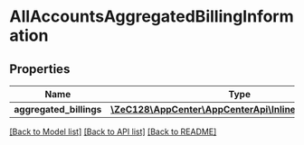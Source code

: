 # AllAccountsAggregatedBillingInformation

## Properties
Name | Type | Description | Notes
------------ | ------------- | ------------- | -------------
**aggregated_billings** | [**\ZeC128\AppCenter\AppCenterApi\InlineResponse20013**](InlineResponse20013.md) |  | [optional] 

[[Back to Model list]](../README.md#documentation-for-models) [[Back to API list]](../README.md#documentation-for-api-endpoints) [[Back to README]](../README.md)


